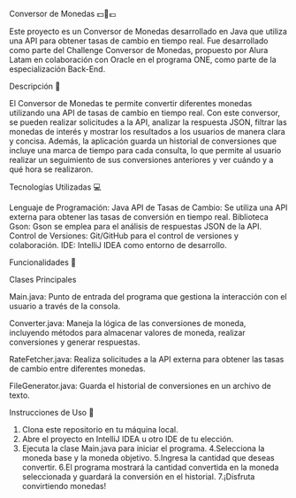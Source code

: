 Conversor de Monedas 💵💱💶

Este proyecto es un Conversor de Monedas desarrollado en Java que utiliza una API para obtener tasas de cambio en tiempo real. Fue desarrollado como parte del Challenge Conversor de Monedas, propuesto por Alura Latam en colaboración con Oracle en el programa ONE, como parte de la especialización Back-End.

Descripción 📝

El Conversor de Monedas te permite convertir diferentes monedas utilizando una API de tasas de cambio en tiempo real. Con este conversor, se pueden realizar solicitudes a la API, analizar la respuesta JSON, filtrar las monedas de interés y mostrar los resultados a los usuarios de manera clara y concisa. Además, la aplicación guarda un historial de conversiones que incluye una marca de tiempo para cada consulta, lo que permite al usuario realizar un seguimiento de sus conversiones anteriores y ver cuándo y a qué hora se realizaron.

Tecnologías Utilizadas 💻

Lenguaje de Programación: Java
API de Tasas de Cambio: Se utiliza una API externa para obtener las tasas de conversión en tiempo real.
Biblioteca Gson: Gson se emplea para el análisis de respuestas JSON de la API.
Control de Versiones: Git/GitHub para el control de versiones y colaboración.
IDE: IntelliJ IDEA como entorno de desarrollo.

Funcionalidades 🧩

Clases Principales

Main.java: Punto de entrada del programa que gestiona la interacción con el usuario a través de la consola.

Converter.java: Maneja la lógica de las conversiones de moneda, incluyendo métodos para almacenar valores de moneda, realizar conversiones y generar respuestas.

RateFetcher.java: Realiza solicitudes a la API externa para obtener las tasas de cambio entre diferentes monedas.

FileGenerator.java: Guarda el historial de conversiones en un archivo de texto.


Instrucciones de Uso 🚀

1. Clona este repositorio en tu máquina local.
2. Abre el proyecto en IntelliJ IDEA u otro IDE de tu elección.
3. Ejecuta la clase Main.java para iniciar el programa.
4.Selecciona la moneda base y la moneda objetivo.
5.Ingresa la cantidad que deseas convertir.
6.El programa mostrará la cantidad convertida en la moneda seleccionada y guardará la conversión en el historial.
7.¡Disfruta convirtiendo monedas!
